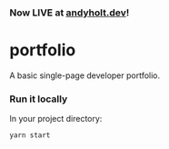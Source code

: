 ### Now LIVE at [andyholt.dev](https://andyholt.dev/)!

# portfolio

A basic single-page developer portfolio.

### Run it locally

In your project directory:

`yarn start`
